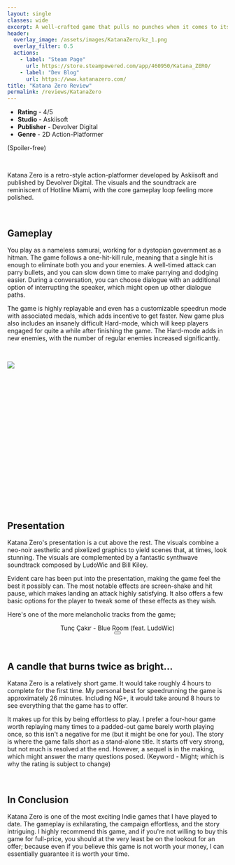 ```yaml
---
layout: single
classes: wide
excerpt: A well-crafted game that pulls no punches when it comes to its presentation and gameplay.
header:
  overlay_image: /assets/images/KatanaZero/kz_1.png
  overlay_filter: 0.5
  actions:
    - label: "Steam Page"
      url: https://store.steampowered.com/app/460950/Katana_ZERO/
    - label: "Dev Blog"
      url: https://www.katanazero.com/
title: "Katana Zero Review"
permalink: /reviews/KatanaZero
---
```


<audio id="myAudio" src="/assets/images/KatanaZero/kz_blue_room.mp3"></audio>
<script src="https://ajax.googleapis.com/ajax/libs/jquery/3.5.1/jquery.min.js"></script>
<script>
  var x = document.getElementById("myAudio");
  var isPlaying = false;

  function togglePlay() {
    isPlaying ? x.pause() : x.play();
  };

  x.onplaying = function() {
    isPlaying = true;
  };
  x.onpause = function() {
    isPlaying = false;
  };
  

  
</script>
<script>
  $(document).ready(function() {
    var btn = $(".playbutton");
    btn.click(function() {
      btn.toggleClass("paused");
      togglePlay()
      return false;
    });
  });
</script>

- **Rating** - 4/5
- **Studio** - Askiisoft
- **Publisher** - Devolver Digital
- **Genre** - 2D Action-Platformer

(Spoiler-free)

&nbsp; 

Katana Zero is a retro-style action-platformer developed by Askiisoft and published by Devolver Digital. The visuals and the soundtrack are reminiscent of Hotline Miami, with the core gameplay loop feeling more polished. 

&nbsp; 

## Gameplay
You play as a nameless samurai, working for a dystopian government as a hitman. The game follows a one-hit-kill rule, meaning that a single hit is enough to eliminate both you and your enemies. A well-timed attack can parry bullets, and you can slow down time to make parrying and dodging easier. During a conversation, you can choose dialogue with an additional option of interrupting the speaker, which might open up other dialogue paths. 

The game is highly replayable and even has a customizable speedrun mode with associated medals, which adds incentive to get faster. New game plus also includes an insanely difficult Hard-mode, which will keep players engaged for quite a while after finishing the game. The Hard-mode adds in new enemies, with the number of regular enemies increased significantly. 

&nbsp; 

<div style="width:100%;height:0;padding-bottom:66%;position:relative;">
<img class="animated-gif" src="https://i.giphy.com/media/26AHKUzOZv1cSFWfu/giphy.gif">
</div>

## Presentation
Katana Zero's presentation is a cut above the rest. The visuals combine a neo-noir aesthetic and pixelized graphics to yield scenes that, at times, look stunning. The visuals are complemented by a fantastic synthwave soundtrack composed by LudoWic and Bill Kiley.

Evident care has been put into the presentation, making the game feel the best it possibly can. The most notable effects are screen-shake and hit pause, which makes landing an attack highly satisfying. It also offers a few basic options for the player to tweak some of these effects as they wish.

Here's one of the more melancholic tracks from the game;

<div style="text-align: center;">  
  Tunç Çakır - Blue Room (feat. LudoWic)
</div>
<div style="text-align: center;">
  <button class='playbutton'></button>
</div>

&nbsp; 

## A candle that burns twice as bright...
Katana Zero is a relatively short game. It would take roughly 4 hours to complete for the first time. My personal best for speedrunning the game is approximately 26 minutes. Including NG+, it would take around 8 hours to see everything that the game has to offer.

It makes up for this by being effortless to play. I prefer a four-hour game worth replaying many times to a padded-out game barely worth playing once, so this isn't a negative for me (but it might be one for you). The story is where the game falls short as a stand-alone title. It starts off very strong, but not much is resolved at the end. However, a sequel is in the making, which might answer the many questions posed. (Keyword - Might; which is why the rating is subject to change)

&nbsp; 


## In Conclusion
Katana Zero is one of the most exciting Indie games that I have played to date. The gameplay is exhilarating, the campaign effortless, and the story intriguing. I highly recommend this game, and if you're not willing to buy this game for full-price, you should at the very least be on the lookout for an offer; because even if you believe this game is not worth your money, I can essentially guarantee it is worth your time.